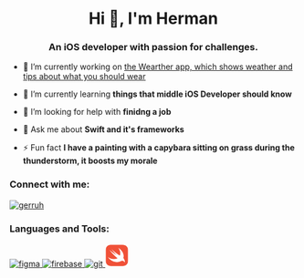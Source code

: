 <h1 align="center">Hi 👋, I'm Herman</h1>
<h3 align="center">An iOS developer with passion for challenges.</h3>

- 🔭 I’m currently working on [the Wearther app, which shows weather and tips about what you should wear](https://github.com/gerruh/Wearther)

- 🌱 I’m currently learning **things that middle iOS Developer should know**

- 🤝 I’m looking for help with **finidng a job**

- 💬 Ask me about **Swift and it's frameworks**

- ⚡ Fun fact **I have a painting with a capybara sitting on grass during the thunderstorm, it boosts my morale**

<h3 align="left">Connect with me:</h3>
<p align="left">

<a href="https://instagram.com/gerruh" target="blank"><img align="center" src="https://raw.githubusercontent.com/rahuldkjain/github-profile-readme-generator/master/src/images/icons/Social/instagram.svg" alt="gerruh" height="30" width="40" /></a>
</p>

<h3 align="left">Languages and Tools:</h3>
<p align="left"> <a href="https://www.figma.com/" target="_blank" rel="noreferrer"> <img src="https://www.vectorlogo.zone/logos/figma/figma-icon.svg" alt="figma" width="40" height="40"/> </a> <a href="https://firebase.google.com/" target="_blank" rel="noreferrer"> <img src="https://www.vectorlogo.zone/logos/firebase/firebase-icon.svg" alt="firebase" width="40" height="40"/> </a> <a href="https://git-scm.com/" target="_blank" rel="noreferrer"> <img src="https://www.vectorlogo.zone/logos/git-scm/git-scm-icon.svg" alt="git" width="40" height="40"/> </a> <a href="https://developer.apple.com/swift/" target="_blank" rel="noreferrer"> <img src="https://raw.githubusercontent.com/devicons/devicon/master/icons/swift/swift-original.svg" alt="swift" width="40" height="40"/> </a> </p>
